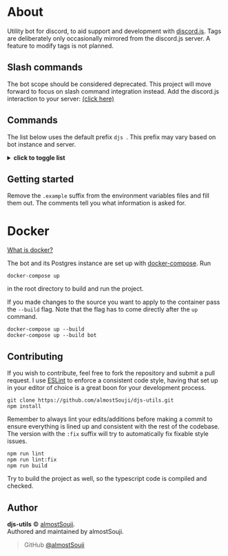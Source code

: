 # About

Utility bot for discord, to aid support and development with [discord.js](https://github.com/discordjs/discord.js). Tags are deliberately only occasionally mirrored from the discord.js server. A feature to modify tags is not planned.

## Slash commands

The bot scope should be considered deprecated. This project will move forward to focus on slash command integration instead. Add the discord.js interaction to your server: [(click here)](https://discord.com/api/oauth2/authorize?client_id=348607796335607817&scope=applications.commands)

## Commands

The list below uses the default prefix `djs `. This prefix may vary based on bot instance and server.

<details>
<summary><b>click to toggle list</b></summary>


### about

Display information about the bot.

Usage: `djs about`

### docs

Query discord.js documentation.

Usage: `djs docs <query> [--source=<source>] [--force]`   
Source: 'stable', 'master', 'rpc', 'commando', 'collection'   
Flags:
- `--force` `-f` Refresh documentation cache
- `--source=<source>`, `-src=<source>` Provide a source other than the discord.js main repository

Both `Class#method` as well as `Class.method` notations are supported. For functions, omit the call signature `()`. The query is case-insensitive.

### help

Display a list of commands or specifics about one command. By default only displays commands you are able to use in this channel, considering user permissions and bot permissions.

Usage1: `djs help [--all]`   
Usage2: `djs help <command>`   
Flags:
- `--all` `-a` Display all commands, regardless of restrictions

### load

Owner only. Load tags from specified .yaml format as applied by the main bot of discord.js official. This command needs to be used with a file upload.

Usage: `djs load [--reset]`

Flags:
- `--reset` `-r` Reset the tag database before loading
- `--cache` `-c` Update tag cache after loading successfully (runs `reload` command after `load`)

### ping

Displays the websocket heartbeat and API latency.

Usage: `djs ping`

### prefix

Display the prefix of this guild or set prefix (requires `MANAGE_GUILD` permission)

USAGE: `djs prefix [new prefix]` *   

\* prefix has to be 1-5 characters

### reload

Owner only. Reload the tag cache from the database.

Usage: `djs reload`

### tag

Shows or searches a tag mirrored from discord.js official (This bot does not allow adding new or modifying tags)

Usage1: `djs tag search <query>`   
Usage2: `djs tag show <tagname>`   
Usage: `djs <tagname>` (in a normal message, with prefix, without command has to be the only content)

</details>

## Getting started

Remove the `.example` suffix from the environment variables files and fill them out. The comments tell you what information is asked for.

# Docker

[What is docker?](https://docs.docker.com/get-started/overview/)

The bot and its Postgres instance are set up with [docker-compose](https://docs.docker.com/compose/). Run 

```
docker-compose up
```
in the root directory to build and run the project.

If you made changes to the source you want to apply to the container pass the `--build` flag. Note that the flag has to come directly after the `up` command.

```
docker-compose up --build
docker-compose up --build bot
```

## Contributing

If you wish to contribute, feel free to fork the repository and submit a pull request. I use [ESLint](https://eslint.org/) to enforce a consistent code style, having that set up in your editor of choice is a great boon for your development process.

```
git clone https://github.com/almostSouji/djs-utils.git
npm install
```

Remember to always lint your edits/additions before making a commit to ensure everything is lined up and consistent with the rest of the codebase. The version with the `:fix` suffix will try to automatically fix fixable style issues.

```
npm run lint
npm run lint:fix
npm run build
```

Try to build the project as well, so the typescript code is compiled and checked.

## Author

**djs-utils** © [almostSouji](https://github.com/almostSouji).  
Authored and maintained by almostSouji.

> GitHub [@almostSouji](https://github.com/almostSouji)
